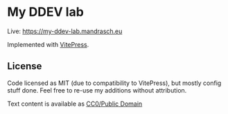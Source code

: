 # My DDEV lab

Live: https://my-ddev-lab.mandrasch.eu

Implemented with [VitePress](https://vitepress.vuejs.org/).

## License

Code licensed as MIT (due to compatibility to VitePress), but mostly config stuff done. Feel free to re-use my additions without attribution.

Text content is available as [CC0/Public Domain](https://creativecommons.org/publicdomain/zero/1.0/deed.en)
